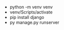 <ul>
    <li>python -m venv venv</li>
    <li>venv/Scripts/activate</li>
    <li>pip install django</li>
    <li>py manage.py runserver</li>
</ul>
